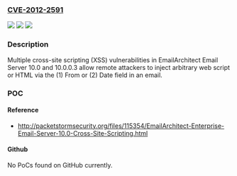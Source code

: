 ### [CVE-2012-2591](https://cve.mitre.org/cgi-bin/cvename.cgi?name=CVE-2012-2591)
![](https://img.shields.io/static/v1?label=Product&message=n%2Fa&color=blue)
![](https://img.shields.io/static/v1?label=Version&message=n%2Fa&color=blue)
![](https://img.shields.io/static/v1?label=Vulnerability&message=n%2Fa&color=brighgreen)

### Description

Multiple cross-site scripting (XSS) vulnerabilities in EmailArchitect Email Server 10.0 and 10.0.0.3 allow remote attackers to inject arbitrary web script or HTML via the (1) From or (2) Date field in an email.

### POC

#### Reference
- http://packetstormsecurity.org/files/115354/EmailArchitect-Enterprise-Email-Server-10.0-Cross-Site-Scripting.html

#### Github
No PoCs found on GitHub currently.

